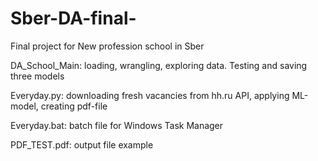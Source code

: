 # Sber-DA-final-
Final project for New profession school in Sber

DA_School_Main: loading, wrangling, exploring data. Testing and saving three models

Everyday.py: downloading fresh vacancies from hh.ru API, applying ML-model, creating pdf-file

Everyday.bat: batch file for Windows Task Manager

PDF_TEST.pdf: output file example
